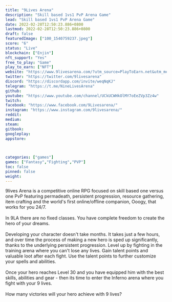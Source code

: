 ```yaml
---
title: "9Lives Arena"
description: "Skill based 1vs1 PvP Arena Game"
lead: "Skill based 1vs1 PvP Arena Game"
date: 2022-02-28T12:50:23.886+0800
lastmod: 2022-02-28T12:50:23.886+0800
draft: false
featuredImage: ["100_1540759237.jpeg"]
score: "6"
status: "Live"
blockchain: ["Enjin"]
nft_support: "Yes"
free_to_play: "Game"
play_to_earn: ["NFT"]
website: "https://www.9livesarena.com/?utm_source=PlayToEarn.net&utm_medium=organic&utm_campaign=gamepage"
twitter: "https://twitter.com/9livesarena"
discord: "https://discordapp.com/invite/weqNqKJ"
telegram: "https://t.me/NineLivesArena"
github: 
youtube: "https://www.youtube.com/channel/UCkUCWHkOlMY7oEeZVp3Zz4w"
twitch: 
facebook: "https://www.facebook.com/9Livesarena/"
instagram: "https://www.instagram.com/9livesarena/"
reddit: 
medium: 
steam: 
gitbook: 
googleplay: 
appstore: 

  
    
categories: ["games"]
games: ["Fantasy","Fighting","PVP"]
toc: false
pinned: false
weight: 
---
```

9lives Arena is a competitive online RPG focused on skill based one versus one PvP featuring permadeath, persistent progression, resource gathering, item crafting and the world's first online/offline companion, Ooogy, that works for you 24/7.<br> <br> In 9LA there are no fixed classes. You have complete freedom to create the hero of your dreams. <br> <br> Developing your character doesn't take months. It takes just a few hours, and over time the process of making a new hero is sped up significantly, thanks to the underlying persistent progression. Level up by fighting in the training arena where you can't lose any lives. Gain talent points and valuable loot after each fight. Use the talent points to further customize your spells and abilities. <br> <br> Once your hero reaches Level 30 and you have equipped him with the best skills, abilities and gear - then its time to enter the Inferno arena where you fight with your 9 lives. <br> ​<br> How many victories will your hero achieve with 9 lives?
